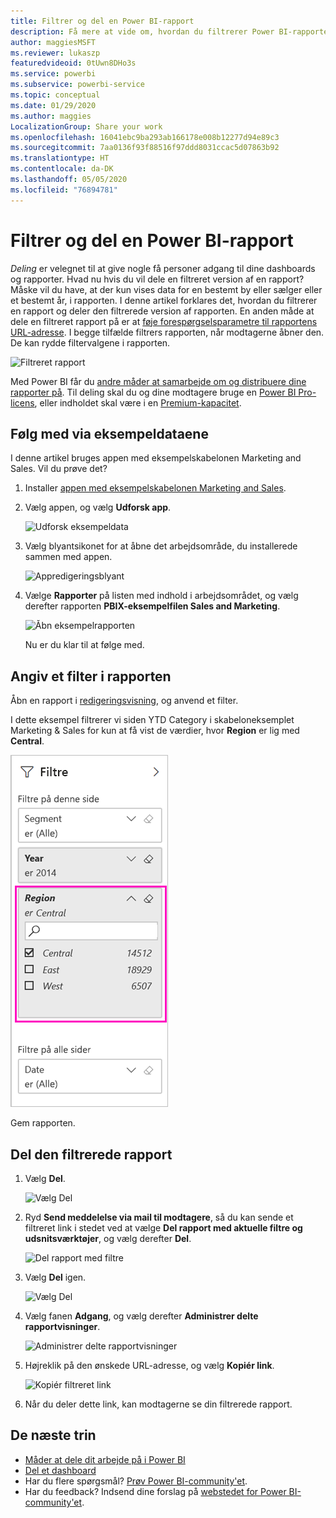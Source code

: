 ```yaml
---
title: Filtrer og del en Power BI-rapport
description: Få mere at vide om, hvordan du filtrerer Power BI-rapporter og deler dem med kolleger i din organisation.
author: maggiesMSFT
ms.reviewer: lukaszp
featuredvideoid: 0tUwn8DHo3s
ms.service: powerbi
ms.subservice: powerbi-service
ms.topic: conceptual
ms.date: 01/29/2020
ms.author: maggies
LocalizationGroup: Share your work
ms.openlocfilehash: 16041ebc9ba293ab166178e008b12277d94e89c3
ms.sourcegitcommit: 7aa0136f93f88516f97ddd8031ccac5d07863b92
ms.translationtype: HT
ms.contentlocale: da-DK
ms.lasthandoff: 05/05/2020
ms.locfileid: "76894781"
---
```

# <a name="filter-and-share-a-power-bi-report"></a>Filtrer og del en Power BI-rapport
*Deling* er velegnet til at give nogle få personer adgang til dine dashboards og rapporter. Hvad nu hvis du vil dele en filtreret version af en rapport? Måske vil du have, at der kun vises data for en bestemt by eller sælger eller et bestemt år, i rapporten. I denne artikel forklares det, hvordan du filtrerer en rapport og deler den filtrerede version af rapporten. En anden måde at dele en filtreret rapport på er at [føje forespørgselsparametre til rapportens URL-adresse](service-url-filters.md). I begge tilfælde filtrers rapporten, når modtagerne åbner den. De kan rydde filtervalgene i rapporten.

![Filtreret rapport](media/service-share-reports/power-bi-share-filter-pane-report.png)

Med Power BI får du [andre måder at samarbejde om og distribuere dine rapporter på](service-how-to-collaborate-distribute-dashboards-reports.md). Til deling skal du og dine modtagere bruge en [Power BI Pro-licens](service-features-license-type.md), eller indholdet skal være i en [Premium-kapacitet](service-premium-what-is.md). 

## <a name="follow-along-with-sample-data"></a>Følg med via eksempeldataene

I denne artikel bruges appen med eksempelskabelonen Marketing and Sales. Vil du prøve det? 

1. Installer [appen med eksempelskabelonen Marketing and Sales](https://appsource.microsoft.com/product/power-bi/microsoft-retail-analysis-sample.salesandmarketingsample?tab=Overview).
2. Vælg appen, og vælg **Udforsk app**.

   ![Udforsk eksempeldata](media/service-share-reports/power-bi-sample-explore-data.png)

3. Vælg blyantsikonet for at åbne det arbejdsområde, du installerede sammen med appen.

    ![Appredigeringsblyant](media/service-share-reports/power-bi-edit-pencil-app.png)

4. Vælge **Rapporter** på listen med indhold i arbejdsområdet, og vælg derefter rapporten **PBIX-eksempelfilen Sales and Marketing**.

    ![Åbn eksempelrapporten](media/service-share-reports/power-bi-open-sample-report.png)

    Nu er du klar til at følge med.

## <a name="set-a-filter-in-the-report"></a>Angiv et filter i rapporten

Åbn en rapport i [redigeringsvisning](consumer/end-user-reading-view.md), og anvend et filter.

I dette eksempel filtrerer vi siden YTD Category i skabeloneksemplet Marketing & Sales for kun at få vist de værdier, hvor **Region** er lig med **Central**. 
 
![Ruden Rapportfilter](media/service-share-reports/power-bi-share-report-filter.png)

Gem rapporten.

## <a name="share-the-filtered-report"></a>Del den filtrerede rapport

1. Vælg **Del**.

   ![Vælg Del](media/service-share-reports/power-bi-share.png)

2. Ryd **Send meddelelse via mail til modtagere**, så du kan sende et filtreret link i stedet ved at vælge **Del rapport med aktuelle filtre og udsnitsværktøjer**, og vælg derefter **Del**.

    ![Del rapport med filtre](media/service-share-reports/power-bi-share-with-filters.png)

4. Vælg **Del** igen.

   ![Vælg Del](media/service-share-reports/power-bi-share.png)

5. Vælg fanen **Adgang**, og vælg derefter **Administrer delte rapportvisninger**.

    ![Administrer delte rapportvisninger](media/service-share-reports/power-bi-manage-shared-report-views.png)

6. Højreklik på den ønskede URL-adresse, og vælg **Kopiér link**.

    ![Kopiér filtreret link](media/service-share-reports/power-bi-copy-filtered-link.png)

7. Når du deler dette link, kan modtagerne se din filtrerede rapport. 


## <a name="next-steps"></a>De næste trin
* [Måder at dele dit arbejde på i Power BI](service-how-to-collaborate-distribute-dashboards-reports.md)
* [Del et dashboard](service-share-dashboards.md)
* Har du flere spørgsmål? [Prøv Power BI-community'et](https://community.powerbi.com/).
* Har du feedback? Indsend dine forslag på [webstedet for Power BI-community'et](https://community.powerbi.com/).

